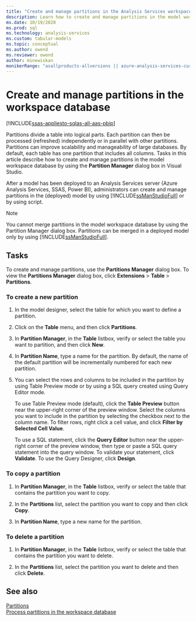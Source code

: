 ```yaml
---
title: "Create and manage partitions in the Analysis Services workspace database | Microsoft Docs"
description: Learn how to create and manage partitions in the model workspace database by using the Partition Manager dialog box in SQL Server Data Tools.
ms.date: 10/19/2020
ms.prod: sql
ms.technology: analysis-services
ms.custom: tabular-models
ms.topic: conceptual
ms.author: owend
ms.reviewer: owend
author: minewiskan
monikerRange: "asallproducts-allversions || azure-analysis-services-current || power-bi-premium-current || >= sql-analysis-services-2016"
---
```

# Create and manage partitions in the workspace database

[!INCLUDE[ssas-appliesto-sqlas-all-aas-pbip](../includes/ssas-appliesto-sqlas-all-aas-pbip.md)]

Partitions divide a table into logical parts. Each partition can then be processed (refreshed) independently or in parallel with other partitions. Partitions can improve scalability and manageability of large databases. By default, each table has one partition that includes all columns. Tasks in this article describe how to create and manage partitions in the model workspace database by using the **Partition Manager** dialog box in Visual Studio.  
  
After a model has been deployed to an Analysis Services server (Azure Analysis Services, SSAS, Power BI), administrators can create and manage partitions in the (deployed) model by using [!INCLUDE[ssManStudioFull](../includes/ssmanstudiofull-md.md)] or by using script.
  
> [!NOTE]  
>  You cannot merge partitions in the model workspace database by using the Partition Manager dialog box. Partitions can be merged in a deployed model only by using [!INCLUDE[ssManStudioFull](../includes/ssmanstudiofull-md.md)].  
  
## Tasks

To create and manage partitions, use the **Partitions Manager** dialog box. To view the **Partitions Manager** dialog box, click **Extensions** > **Table** > **Partitions**.  
  
### To create a new partition  
  
1. In the model designer, select the table for which you want to define a partition.  
  
2. Click on the **Table** menu, and then click **Partitions**.  
  
3. In **Partition Manager**, in the **Table** listbox, verify or select the table you want to partition, and then click **New**.  
  
4. In **Partition Name**, type a name for the partition. By default, the name of the default partition will be incrementally numbered for each new partition.  
  
5. You can select the rows and columns to be included in the partition by using Table Preview mode or by using a SQL query created using Query Editor mode.  
  
     To use Table Preview mode (default), click the **Table Preview** button near the upper-right corner of the preview window. Select the columns you want to include in the partition by selecting the checkbox next to the column name. To filter rows, right click a cell value, and click **Filter by Selected Cell Value**.  
  
     To use a SQL statement, click the **Query Editor** button near the upper-right corner of the preview window, then type or paste a SQL query statement into the query window. To validate your statement, click **Validate**. To use the Query Designer, click **Design**.  
  
### To copy a partition  
  
1. In **Partition Manager**, in the **Table** listbox, verify or select the table that contains the partition you want to copy.  
  
2. In the **Partitions** list, select the partition you want to copy and then click **Copy**.  
  
3. In **Partition Name**, type a new name for the partition.  
  
### To delete a partition  
  
1. In **Partition Manager**, in the **Table** listbox, verify or select the table that contains the partition you want to delete.  
  
2. In the **Partitions** list, select the partition you want to delete and then click **Delete**.  
  
## See also

 [Partitions](../../analysis-services/tabular-models/partitions-ssas-tabular.md)  
 [Process partitions in the workspace database](../../analysis-services/tabular-models/process-partitions-in-the-workspace-database-ssas-tabular.md)
